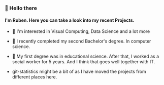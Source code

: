 ### 👋 Hello there 

#### I'm Ruben. Here you can take a look into my recent Projects.

- 🌱 I'm interested in Visual Computing, Data Science and a lot more
- 📖 I recently completed my second Bachelor's degree. In computer science.
- 👀 My first degree was in educational science. After that, I worked as a social worker for 5 years. And I think that goes well together with IT.
  
- git-statistics might be a bit of as I have moved the projects from different places here.
